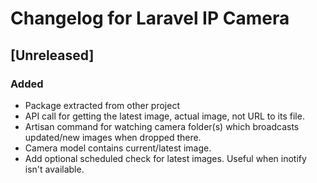 # Changelog for Laravel IP Camera

## [Unreleased]

### Added
- Package extracted from other project
- API call for getting the latest image, actual image, not URL to its file.
- Artisan command for watching camera folder(s) which broadcasts
  updated/new images when dropped there.
- Camera model contains current/latest image.
- Add optional scheduled check for latest images. Useful when inotify
  isn't available.
